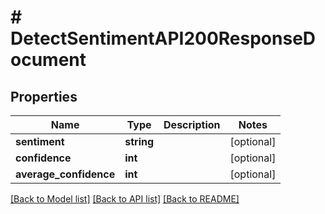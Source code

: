 # # DetectSentimentAPI200ResponseDocument

## Properties

Name | Type | Description | Notes
------------ | ------------- | ------------- | -------------
**sentiment** | **string** |  | [optional]
**confidence** | **int** |  | [optional]
**average_confidence** | **int** |  | [optional]

[[Back to Model list]](../../README.md#models) [[Back to API list]](../../README.md#endpoints) [[Back to README]](../../README.md)
